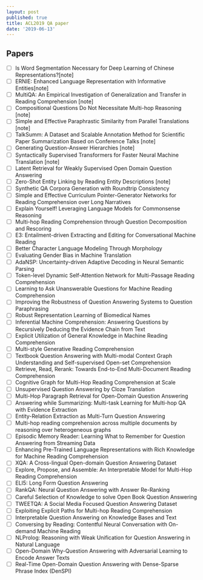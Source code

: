 ```yaml
---
layout: post
published: true
title: ACL2019 QA paper
date: '2019-06-13'
---
```

## Papers
- [ ] Is Word Segmentation Necessary for Deep Learning of Chinese Representations?[note]
- [ ] ERNIE: Enhanced Language Representation with Informative Entities[note]
- [ ] MultiQA: An Empirical Investigation of Generalization and Transfer in Reading Comprehension [note]
- [ ] Compositional Questions Do Not Necessitate Multi-hop Reasoning [note]
- [ ] Simple and Effective Paraphrastic Similarity from Parallel Translations [note]
- [ ] TalkSumm: A Dataset and Scalable Annotation Method for Scientific Paper Summarization Based on Conference Talks [note]
- [ ] Generating Question-Answer Hierarchies [note]
- [ ] Syntactically Supervised Transformers for Faster Neural Machine Translation [note]
- [ ] Latent Retrieval for Weakly Supervised Open Domain Question Answering
- [ ] Zero-Shot Entity Linking by Reading Entity Descriptions [note]
- [ ] Synthetic QA Corpora Generation with Roundtrip Consistency
- [ ] Simple and Effective Curriculum Pointer-Generator Networks for Reading Comprehension over Long Narratives
- [ ] Explain Yourself! Leveraging Language Models for Commonsense Reasoning
- [ ] Multi-hop Reading Comprehension through Question Decomposition and Rescoring
- [ ] E3: Entailment-driven Extracting and Editing for Conversational Machine Reading
- [ ] Better Character Language Modeling Through Morphology
- [ ] Evaluating Gender Bias in Machine Translation
- [ ] AdaNSP: Uncertainty-driven Adaptive Decoding in Neural Semantic Parsing
- [ ] Token-level Dynamic Self-Attention Network for Multi-Passage Reading Comprehension
- [ ] Learning to Ask Unanswerable Questions for Machine Reading Comprehension
- [ ] Improving the Robustness of Question Answering Systems to Question Paraphrasing
- [ ] Robust Representation Learning of Biomedical Names
- [ ] Inferential Machine Comprehension: Answering Questions by Recursively Deducing the Evidence Chain from Text
- [ ] Explicit Utilization of General Knowledge in Machine Reading Comprehension
- [ ] Multi-style Generative Reading Comprehension
- [ ] Textbook Question Answering with Multi-modal Context Graph Understanding and Self-supervised Open-set Comprehension
- [ ] Retrieve, Read, Rerank: Towards End-to-End Multi-Document Reading Comprehension
- [ ] Cognitive Graph for Multi-Hop Reading Comprehension at Scale
- [ ] Unsupervised Question Answering by Cloze Translation
- [ ] Multi-Hop Paragraph Retrieval for Open-Domain Question Answering
- [ ] Answering while Summarizing: Multi-task Learning for Multi-hop QA with Evidence Extraction
- [ ] Entity-Relation Extraction as Multi-Turn Question Answering
- [ ] Multi-hop reading comprehension across multiple documents by reasoning over heterogeneous graphs
- [ ] Episodic Memory Reader: Learning What to Remember for Question Answering from Streaming Data
- [ ] Enhancing Pre-Trained Language Representations with Rich Knowledge for Machine Reading Comprehension
- [ ] XQA: A Cross-lingual Open-domain Question Answering Dataset
- [ ] Explore, Propose, and Assemble: An Interpretable Model for Multi-Hop Reading Comprehension
- [ ] ELI5: Long Form Question Answering
- [ ] RankQA: Neural Question Answering with Answer Re-Ranking
- [ ] Careful Selection of Knowledge to solve Open Book Question Answering
- [ ] TWEETQA: A Social Media Focused Question Answering Dataset
- [ ] Exploiting Explicit Paths for Multi-hop Reading Comprehension
- [ ] Interpretable Question Answering on Knowledge Bases and Text
- [ ] Conversing by Reading: Contentful Neural Conversation with On-demand Machine Reading
- [ ] NLProlog: Reasoning with Weak Unification for Question Answering in Natural Language
- [ ] Open-Domain Why-Question Answering with Adversarial Learning to Encode Answer Texts
- [ ] Real-Time Open-Domain Question Answering with Dense-Sparse Phrase Index (DenSPI)